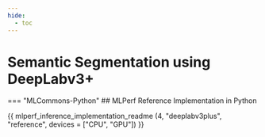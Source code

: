 ```yaml
---
hide:
  - toc
---
```



# Semantic Segmentation using DeepLabv3+


=== "MLCommons-Python"
    ## MLPerf Reference Implementation in Python
    
{{ mlperf_inference_implementation_readme (4, "deeplabv3plus", "reference", devices = ["CPU", "GPU"]) }}

<!-- # DeepLabv3+ Semantic Segmentation

## Overview
DeepLabv3+ is used for semantic segmentation in the MLPerf Automotive benchmark suite. This implementation provides both ONNX and PyTorch backends.

| Metric | Value |
| ---- | ---- |
| Model | DeepLabv3+ |
| Accuracy | 0.924355 mIOU |
| Resolution | 8MP |
| Dataset | Cognata |
| Model Source | [deeplabv3plus](https://github.com/rod409/pp/tree/main/deeplabv3plus) |
| Precision | fp32 |
| Latency Target | 99.9% |
| Accuracy Constraint | 99.9% |

## Quick Start Guide

### Prerequisites
1. MLCommons membership and EULA signing for Cognata dataset access
2. Python environment with MLCFlow installed (`pip install mlc-scripts`)
3. Docker for containerized execution

### Dataset and Model Setup

1. Download the model:
   ```bash
   # ONNX version
   mlcr get,ml-model,deeplabv3-plus,_mlc,_rclone,_onnx --outdirname=<path_to_download>
   
   # PyTorch version
   mlcr get,ml-model,deeplabv3-plus,_mlc,_rclone,_pytorch --outdirname=<path_to_download>
   ```

2. Download the dataset:
   ```bash
   # Preprocessed validation data
   mlcr get,preprocessed,dataset,cognata,_mlc,_segmentation,_validation --outdirname=<path_to_download>
   
   # Preprocessed calibration data
   mlcr get,preprocessed,dataset,cognata,_mlc,_segmentation,_calibration --outdirname=<path_to_download>
   
   # Raw dataset (optional)
   mlcr get,raw,dataset,cognata,_mlc,_rclone --outdirname=<path_to_download>
   ```

### Running the Benchmark

#### Using MLCFlow (Recommended)

1. CPU Execution:
   ```bash
   mlcr run-abtf-inference,reference,_v0.5,_full --model=deeplabv3plus --docker --quiet \
       --env.MLC_USE_DATASET_FROM_HOST=yes --env.MLC_USE_MODEL_FROM_HOST=yes \
       --device=cpu --implementation=reference --framework=onnxruntime \
       --scenario=SingleStream
   ```

2. GPU Execution:
   ```bash
   mlcr run-abtf-inference,reference,_v0.5,_full --model=deeplabv3plus --docker --quiet \
       --env.MLC_USE_DATASET_FROM_HOST=yes --env.MLC_USE_MODEL_FROM_HOST=yes \
       --device=cuda --implementation=reference --framework=pytorch \
       --scenario=SingleStream
   ```

#### Performance Mode

1. Using ONNX:
   ```bash
   mlcr run-abtf-inference,reference,_v0.5,_find-performance --model=deeplabv3plus \
       --quiet --device=cpu --implementation=reference \
       --framework=onnxruntime --scenario=SingleStream
   ```

2. Using PyTorch:
   ```bash
   mlcr run-abtf-inference,reference,_v0.5,_find-performance --model=deeplabv3plus \
       --quiet --device=cpu --implementation=reference \
       --framework=pytorch --scenario=SingleStream
   ```

   - Use `--device=gpu` to run on GPU

#### Accuracy Mode

```bash
mlcr run-abtf-inference,reference,_v0.5,_accuracy-only --model=deeplabv3plus \
    --quiet --device=cpu --implementation=reference \
    --framework=onnxruntime --scenario=SingleStream
```

- Use `--framework=pytorch` to run using the PyTorch framework

### Evaluating Accuracy

```bash
mlcr process,mlperf,accuracy,_cognata_deeplabv3plus \
    --result_dir=<Path to benchmark results>
```

## Advanced Usage

### Native Execution (Without MLCFlow)

1. Clone and setup:
   ```bash
   git clone -b v0.5abtf git@github.com:mlcommons/mlperf_automotive.git
   cd mlperf_automotive/automotive/semantic-segmentation
   ```

2. Build Docker container:
   ```bash
   # CPU version
   docker build -t deeplab_inference -f dockerfile.cpu .
   
   # GPU version
   docker build -t deeplab_inference -f dockerfile.gpu .
   ```

3. Run container:
   ```bash
   docker run -it \
       -v ./mlperf_automotive:/mlperf_automotive \
       -v <path to cognata>:/cognata deeplab_inference
   ```

4. Execute benchmark:
   ```bash
   # Using ONNX backend
   python main.py --backend onnx \
       --checkpoint /cognata/deeplabv3+_8mp.onnx \
       --dataset-path /cognata/val_seg \
       --dataset cognata

   # Using PyTorch backend
   python main.py \
       --checkpoint /cognata/latest_deeplabv3plus_resnet50_cognata_os16_it100000.pth \
       --dataset-path /cognata/val_seg \
       --dataset cognata

   # Accuracy mode (add --accuracy flag)
   python main.py --backend onnx \
       --checkpoint /cognata/deeplabv3+_8mp.onnx \
       --dataset-path /cognata/val_seg \
       --dataset cognata --accuracy
   ```

### Data Preprocessing

To preprocess the dataset manually:
```bash
python preprocess.py \
    --dataset-root /cognata/ \
    --workers <num of processes> \
    --output /cognata/val_seg
```

You can add the `--image-size` flag for different resolutions. In the accuracy checker, you will need to include `--image-size` with the same dimensions used during preprocessing.

## Model Variants

The implementation provides two ONNX model variants:
1. `deeplabv3+_8mp.onnx` - Optimized for 8MP images
2. `deeplabv3+_dynamic.onnx` - Supports dynamic input resolutions

## Important Notes

1. The benchmark workflow is tested only for SingleStream runs.
2. For valid benchmark runs, use `--execution_mode=valid`. Default is test mode.
3. MLCFlow handles dataset and model downloads automatically when using Docker.
4. RClone login is required with the email account having model file access.
5. When preprocessing data, ensure to use consistent image sizes between preprocessing and accuracy checking.  -->